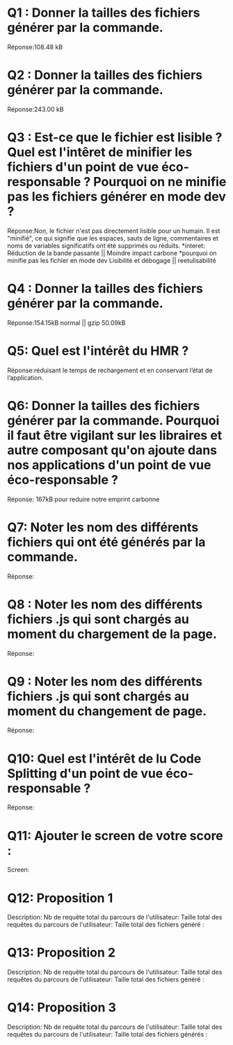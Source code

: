 # Q1 : Donner la tailles des fichiers générer par la commande.
Réponse:108.48 kB

# Q2 : Donner la tailles des fichiers générer par la commande.
Réponse:243.00 kB

# Q3 : Est-ce que le fichier est lisible ? Quel est l'intêret de minifier les fichiers d'un point de vue éco-responsable ? Pourquoi on ne minifie pas les fichiers générer en mode dev ?
Réponse:Non, le fichier n'est pas directement lisible pour un humain. Il est "minifié", ce qui signifie que les espaces, sauts de ligne, commentaires et noms de variables significatifs ont été supprimés ou réduits.
*interet:
Réduction de la bande passante || Moindre impact carbone 
*pourquoi on minifie pas les fichier en mode dev
Lisibilité et débogage || reetulisabilité 

# Q4 : Donner la tailles des fichiers générer par la commande.
Réponse:154.15kB normal || gzip 50.09kB

# Q5: Quel est l'intérêt du HMR ?
Réponse:réduisant le temps de rechargement et en conservant l’état de l’application.

# Q6: Donner la tailles des fichiers générer par la commande. Pourquoi il faut être vigilant sur les libraires et autre composant qu'on ajoute dans nos applications d'un point de vue éco-responsable ?
Réponse:
167kB pour reduire notre emprint carbonne
# Q7: Noter les nom des différents fichiers qui ont été générés par la commande.
Réponse:

# Q8 : Noter les nom des différents fichiers .js qui sont chargés au moment du chargement de la page.
Réponse:

# Q9 : Noter les nom des différents fichiers .js qui sont chargés au moment du changement de page.
Réponse:


# Q10: Quel est l'intérêt de lu Code Splitting d'un point de vue éco-responsable ?
Réponse:


# Q11: Ajouter le screen de votre score :
Screen:


# Q12:  Proposition 1
Description:
Nb de requête total du parcours de l'utilisateur:
Taille total des requêtes du parcours de l'utilisateur:
Taille total des fichiers généré :

# Q13:  Proposition 2
Description:
Nb de requête total du parcours de l'utilisateur:
Taille total des requêtes du parcours de l'utilisateur:
Taille total des fichiers généré :

# Q14:  Proposition 3
Description:
Nb de requête total du parcours de l'utilisateur:
Taille total des requêtes du parcours de l'utilisateur:
Taille total des fichiers générés :